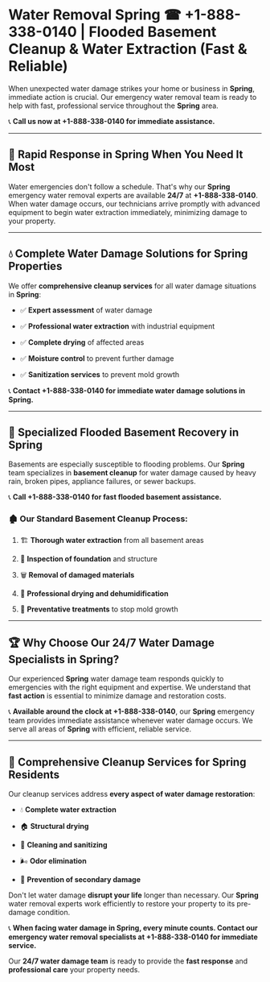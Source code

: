 # Water Removal Spring ☎ +1-888-338-0140 | Flooded Basement Cleanup & Water Extraction (Fast & Reliable)

When unexpected water damage strikes your home or business in **Spring**, immediate action is crucial. Our emergency water removal team is ready to help with fast, professional service throughout the **Spring** area. 

📞 **Call us now at +1-888-338-0140 for immediate assistance.**
---
## 🚀 Rapid Response in Spring When You Need It Most
Water emergencies don't follow a schedule. That's why our **Spring** emergency water removal experts are available **24/7** at **+1-888-338-0140**. When water damage occurs, our technicians arrive promptly with advanced equipment to begin water extraction immediately, minimizing damage to your property.
---
## 💧 Complete Water Damage Solutions for Spring Properties
We offer **comprehensive cleanup services** for all water damage situations in **Spring**:
- ✅ **Expert assessment** of water damage  
- ✅ **Professional water extraction** with industrial equipment  
- ✅ **Complete drying** of affected areas  
- ✅ **Moisture control** to prevent further damage  
- ✅ **Sanitization services** to prevent mold growth  
📞 **Contact +1-888-338-0140 for immediate water damage solutions in Spring.**
---
## 🌊 Specialized Flooded Basement Recovery in Spring
Basements are especially susceptible to flooding problems. Our **Spring** team specializes in **basement cleanup** for water damage caused by heavy rain, broken pipes, appliance failures, or sewer backups. 
📞 **Call +1-888-338-0140 for fast flooded basement assistance.**
### 🏚️ Our Standard Basement Cleanup Process:
1. 🏗️ **Thorough water extraction** from all basement areas  
2. 🔎 **Inspection of foundation** and structure  
3. 🗑️ **Removal of damaged materials**  
4. 💨 **Professional drying and dehumidification**  
5. 🚫 **Preventative treatments** to stop mold growth  
---
## 🏆 Why Choose Our 24/7 Water Damage Specialists in Spring?
Our experienced **Spring** water damage team responds quickly to emergencies with the right equipment and expertise. We understand that **fast action** is essential to minimize damage and restoration costs.
📞 **Available around the clock at +1-888-338-0140**, our **Spring** emergency team provides immediate assistance whenever water damage occurs. We serve all areas of **Spring** with efficient, reliable service.
---
## 🧹 Comprehensive Cleanup Services for Spring Residents
Our cleanup services address **every aspect of water damage restoration**:
- 💧 **Complete water extraction**  
- 🏠 **Structural drying**  
- 🧼 **Cleaning and sanitizing**  
- 🌬️ **Odor elimination**  
- 🚫 **Prevention of secondary damage**  
Don't let water damage **disrupt your life** longer than necessary. Our **Spring** water removal experts work efficiently to restore your property to its pre-damage condition.
📞 **When facing water damage in Spring, every minute counts. Contact our emergency water removal specialists at +1-888-338-0140 for immediate service.**
Our **24/7 water damage team** is ready to provide the **fast response** and **professional care** your property needs.
